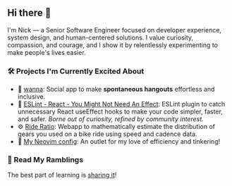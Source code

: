 ## Hi there 👋

I'm Nick — a Senior Software Engineer focused on developer experience, system design, and human-centered solutions. I value curiosity, compassion, and courage, and I show it by relentlessly experimenting to make people's lives easier.

### 🛠️ Projects I'm Currently Excited About

- 💬 [wanna](https://wanna.social): Social app to make **spontaneous hangouts** effortless and inclusive.
- 🔎 [ESLint - React - You Might Not Need An Effect](https://github.com/NickvanDyke/eslint-plugin-react-you-might-not-need-an-effect): ESLint plugin to catch unnecessary React useEffect hooks to make your code simpler, faster, and safer. _Borne out of curiosity, refined by community interest._
- ⚙️ [Ride Ratio](https://rideratio.cc/): Webapp to mathematically estimate the distribution of gears you used on a bike ride using speed and cadence data.
- 🔧 [My Neovim config](https://github.com/NickvanDyke/kickstart.nvim): An outlet for my love of efficiency and tinkering!

### 📖 Read My Ramblings

The best part of learning is [sharing it](https://dev.to/nick_van_dyke)!
